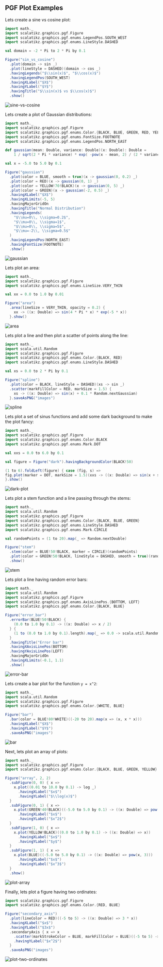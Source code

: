 ## PGF Plot Examples

Lets create a sine vs cosine plot:

```scala
import math._
import scalatikz.graphics.pgf.Figure
import scalatikz.graphics.pgf.enums.LegendPos.SOUTH_WEST
import scalatikz.graphics.pgf.enums.LineStyle.DASHED

val domain = -2 * Pi to 2 * Pi by 0.1

Figure("sin_vs_cosine")
  .plot(domain -> sin _)
  .plot(lineStyle = DASHED)(domain -> cos _)
  .havingLegends("$\\sin(x)$", "$\\cos(x)$")
  .havingLegendPos(SOUTH_WEST)
  .havingXLabel("$X$")
  .havingYLabel("$Y$")
  .havingTitle("$\\sin(x)$ vs $\\cos(x)$")
  .show()
```
 
![sine-vs-cosine](../images/sine_vs_cosine.png)

Lets create a plot of Gaussian distributions:

```scala
import math._
import scalatikz.graphics.pgf.Figure
import scalatikz.graphics.pgf.enums.Color.{BLACK, BLUE, GREEN, RED, YELLOW}
import scalatikz.graphics.pgf.enums.FontSize.FOOTNOTE
import scalatikz.graphics.pgf.enums.LegendPos.NORTH_EAST

def gaussian(mean: Double, variance: Double)(x: Double): Double =
    1 / sqrt(2 * Pi * variance) * exp( -pow(x - mean, 2) / (2 * variance))

val x = -5.0 to 5.0 by 0.1

Figure("gaussian")
  .plot(color = BLUE, smooth = true)(x -> gaussian(0, 0.2) _)
  .plot(color = RED)(x -> gaussian(0, 1) _)
  .plot(color = YELLOW!70!BLACK)(x -> gaussian(0, 5) _)
  .plot(color = GREEN)(x -> gaussian(-2, 0.5) _)
  .havingXLabel("$X$")
  .havingXLimits(-5, 5)
  .havingMajorGridOn
  .havingTitle("Normal Distribution")
  .havingLegends(
    "$\\mu=0\\, \\sigma=0.2$",
    "$\\mu=0\\, \\sigma=1$",
    "$\\mu=0\\, \\sigma=5$",
    "$\\mu=-2\\, \\sigma=0.5$"
  )
  .havingLegendPos(NORTH_EAST)
  .havingFontSize(FOOTNOTE)
  .show()
```

![gaussian](../images/gaussian.png)

Lets plot an area:

```scala
import math._
import scalatikz.graphics.pgf.Figure
import scalatikz.graphics.pgf.enums.LineSize.VERY_THIN

val xx = 0.0 to 1.0 by 0.01

Figure("area")
  .area(lineSize = VERY_THIN, opacity = 0.2) {
    xx -> ((x: Double) => sin(4 * Pi * x) * exp(-5 * x))
  }.show()
```

![area](../images/area.png)

Lets plot a line and then plot a scatter of points along the line:

```scala
import math._
import scala.util.Random
import scalatikz.graphics.pgf.Figure
import scalatikz.graphics.pgf.enums.Color.{BLACK, RED}
import scalatikz.graphics.pgf.enums.LineStyle.DASHED

val xs = 0.0 to 2 * Pi by 0.1

Figure("spline")
  .plot(color = BLACK, lineStyle = DASHED)(xs -> sin _)
  .scatter(markFillColor = RED, markSize = 1.5) {
    xs -> ((x: Double) => sin(x) + 0.1 * Random.nextGaussian)
  }.saveAsPNG("images")
```

![spline](../images/spline.png)

Lets plot a set of sinus functions and add some dark background to make the plot fancy:

```scala
import math._
import scalatikz.graphics.pgf.Figure
import scalatikz.graphics.pgf.enums.Color.BLACK
import scalatikz.graphics.pgf.enums.Mark.DOT

val xxs = 0.0 to 6.0 by 0.1

val figure = Figure("dark").havingBackgroundColor(BLACK!50)

(1 to 6).foldLeft(figure) { case (fig, s) =>
fig.plot(marker = DOT, markSize = 1.5)(xxs -> ((x: Double) => sin(x + s)))
}.show()
```

![dark-plot](../images/dark.png)

Lets plot a stem function and a line passing through the stems:

```scala
import math._
import scala.util.Random
import scalatikz.graphics.pgf.Figure
import scalatikz.graphics.pgf.enums.Color.{BLACK, BLUE, GREEN}
import scalatikz.graphics.pgf.enums.LineStyle.DASHED
import scalatikz.graphics.pgf.enums.Mark.CIRCLE

val randomPoints = (1 to 20).map(_ => Random.nextDouble)

Figure("stem")
  .stem(color = BLUE!50!BLACK, marker = CIRCLE)(randomPoints)
  .plot(color = GREEN!50!BLACK, lineStyle = DASHED, smooth = true)(randomPoints)
  .show()
```

![stem](../images/stem.png)

Lets plot a line having random error bars:

```scala
import math._
import scala.util.Random
import scalatikz.graphics.pgf.Figure
import scalatikz.graphics.pgf.enums.AxisLinePos.{BOTTOM, LEFT}
import scalatikz.graphics.pgf.enums.Color.{BLACK, BLUE}

Figure("error_bar")
  .errorBar(BLUE!50!BLACK) {
    (0.0 to 1.0 by 0.1) -> ((x: Double) => x / 2)
  } {
    (1 to (0.0 to 1.0 by 0.1).length).map(_ => 0.0 -> scala.util.Random.nextDouble)
  }
  .havingTitle("Error bar")
  .havingXAxisLinePos(BOTTOM)
  .havingYAxisLinePos(LEFT)
  .havingMajorGridOn
  .havingXLimits(-0.1, 1.1)
  .show()
```

![error-bar](../images/error_bar.png)

Lets create a bar plot for the function `y = x^2`:

```scala
import math._
import scala.util.Random
import scalatikz.graphics.pgf.Figure
import scalatikz.graphics.pgf.enums.Color.{WHITE, BLUE}

Figure("bar")
  .bar(color = BLUE!80!WHITE)((-20 to 20).map(x => (x, x * x)))
  .havingXLabel("$X$")
  .havingYLabel("$Y$")
  .saveAsPNG("images")
```

![bar](../images/bar.png)

Next, lets plot an array of plots:

```scala
import math._
import scalatikz.graphics.pgf.Figure
import scalatikz.graphics.pgf.enums.Color.{BLACK, BLUE, GREEN, YELLOW}

Figure("array", 2, 2)
  .subFigure(0, 0) { x =>
    x.plot((0.01 to 10.0 by 0.1) -> log _)
      .havingXLabel("$x$")
      .havingYLabel("$\\log(x)$")
  }
  .subFigure(0, 1) { x =>
    x.plot(GREEN!40!BLACK)((-5.0 to 5.0 by 0.1) -> ((x: Double) => pow(x, 2)))
      .havingXLabel("$x$")
      .havingYLabel("$x^2$")
  }
  .subFigure(1, 0) { x =>
    x.plot(YELLOW!BLACK)((0.0 to 1.0 by 0.1) -> ((x: Double) => x))
      .havingXLabel("$x$")
      .havingYLabel("$y$")
  }
  .subFigure(1, 1) { x =>
    x.plot(BLUE)((-5.0 to 5.0 by 0.1) -> ((x: Double) => pow(x, 3)))
      .havingXLabel("$x$")
      .havingYLabel("$x^3$")
  }
  .show()
```

![plot-array](../images/array.png)

Finally, lets plot a figure having two ordinates:

```scala
import scalatikz.graphics.pgf.Figure
import scalatikz.graphics.pgf.enums.Color.{RED, BLUE}

Figure("secondary_axis")
  .plot(lineColor = RED)((-5 to 5) -> ((x: Double) => 3 * x))
  .havingXLabel("$x$")
  .havingYLabel("$3x$")
  .secondaryAxis { x => x
    .scatter(markStrokeColor = BLUE, markFillColor = BLUE)((-5 to 5) -> ((x: Double) => x * x))
    .havingYLabel("$x^2$")
  }
  .saveAsPNG("images")
```

![plot-two-ordinates](../images/secondary_axis.png)